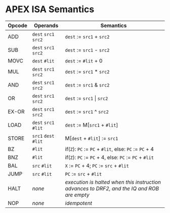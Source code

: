 # APEX ISA Semantics		

| Opcode | Operands              | Semantics           |		
|--------|-----------------------|---------------------|		
| ADD    | `dest` `src1` `src2`  | `dest` := `src1` + `src2` |		
| SUB    | `dest` `src1` `src2`  | `dest` := `src1` - `src2` |		
| MOVC   | `dest` `#lit`         | `dest` := `#lit` + 0      |		
| MUL    | `dest` `src1` `src2`  | `dest` := `src1` * `src2` |		
| AND    | `dest` `src1` `src2`  | `dest` := `src1` & `src2` |		
| OR     | `dest` `src1` `src2`  | `dest` := `src1` &#124; `src2` |		
| EX-OR  | `dest` `src1` `src2`  | `dest` := `src1` ^ `src2` |		
| LOAD   | `dest` `src1` `#lit`  | `dest` := M[`src1` + `#lit`]|		
| STORE  | `src1` `dest` `#lit`  | M[`dest` + `#lit`] := `src1`|		
| BZ     | `#lit`| if(`Z`): `PC` := `PC` + `#lit`, else: `PC` := `PC` + 4 |		
| BNZ    | `#lit`| if(`Z`): `PC` := `PC` + 4, else: `PC` := `PC` + `#lit` |		
| BAL    | `src` `#lit`| `X` := `PC` + 4; `PC` := `src` + `#lit` |		
| JUMP   | `src` `#lit`| `PC` := `src` + `#lit` |		
| HALT   | _none_ | _execution is halted when this instruction advances to DRF2, and the IQ and ROB are empty_ |		
| NOP    | _none_ | _idempotent_ |
